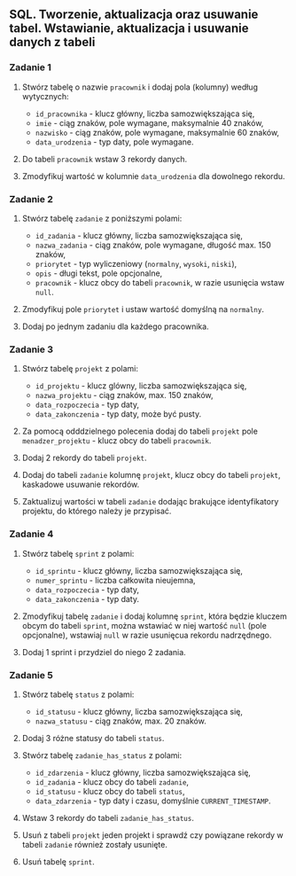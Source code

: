 
## SQL. Tworzenie, aktualizacja oraz usuwanie tabel. Wstawianie, aktualizacja i usuwanie danych z tabeli

### Zadanie 1

1. Stwórz tabelę o nazwie `pracownik` i dodaj pola (kolumny) według wytycznych:
   * `id_pracownika` - klucz główny, liczba samozwiększająca się,
   * `imie` - ciąg znaków, pole wymagane, maksymalnie 40 znaków,
   * `nazwisko` -  ciąg znaków, pole wymagane, maksymalnie 60 znaków,
   * `data_urodzenia` - typ daty, pole wymagane.

2. Do tabeli `pracownik` wstaw 3 rekordy danych.
3. Zmodyfikuj wartość w kolumnie `data_urodzenia` dla dowolnego rekordu.

### Zadanie 2

1. Stwórz tabelę `zadanie` z poniższymi polami:
   * `id_zadania` - klucz główny, liczba samozwiększająca się,
   * `nazwa_zadania` - ciąg znaków, pole wymagane, długość max. 150 znaków,
   * `priorytet` - typ wyliczeniowy (`normalny`, `wysoki`, `niski`),
   * `opis` - długi tekst, pole opcjonalne,
   * `pracownik` - klucz obcy do tabeli `pracownik`, w razie usunięcia wstaw `null`.

2. Zmodyfikuj pole `priorytet` i ustaw wartość domyślną na `normalny`.
3. Dodaj po jednym zadaniu dla każdego pracownika.


### Zadanie 3

1. Stwórz tabelę `projekt` z polami:
   * `id_projektu` - klucz glówny, liczba samozwiększająca się,
   * `nazwa_projektu` - ciąg znaków, max. 150 znaków,
   * `data_rozpoczecia` - typ daty,
   * `data_zakonczenia` - typ daty, może być pusty.

2. Za pomocą odddzielnego polecenia dodaj do tabeli `projekt` pole `menadzer_projektu` - klucz obcy do tabeli `pracownik`.
3. Dodaj 2 rekordy do tabeli `projekt`.
4. Dodaj do tabeli `zadanie` kolumnę `projekt`, klucz obcy do tabeli `projekt`, kaskadowe usuwanie rekordów.
5. Zaktualizuj wartości w tabeli `zadanie` dodając brakujące identyfikatory projektu, do którego należy je przypisać.

### Zadanie 4

1. Stwórz tabelę `sprint` z polami:
   * `id_sprintu` - klucz główny, liczba samozwiększająca się,
   * `numer_sprintu` - liczba całkowita nieujemna,
   * `data_rozpoczecia` - typ daty,
   * `data_zakonczenia` - typ daty.

2. Zmodyfikuj tabelę `zadanie` i dodaj kolumnę `sprint`, która będzie kluczem obcym do tabeli `sprint`, można wstawiać w niej wartość `null` (pole opcjonalne), wstawiaj `null` w razie usunięcua rekordu nadrzędnego.
3. Dodaj 1 sprint i przydziel do niego 2 zadania.

### Zadanie 5

1. Stwórz tabelę `status` z polami:
   * `id_statusu` - klucz główny, liczba samozwiększająca się,
   * `nazwa_statusu` - ciąg znaków, max. 20 znaków.

2. Dodaj 3 różne statusy do tabeli `status`.
3. Stwórz tabelę `zadanie_has_status` z polami:
   * `id_zdarzenia` - klucz główny, liczba samozwiększająca się,
   * `id_zadania` - klucz obcy do tabeli `zadanie`,
   * `id_statusu` - klucz obcy do tabeli `status`,
   * `data_zdarzenia` - typ daty i czasu, domyślnie `CURRENT_TIMESTAMP`.
4. Wstaw 3 rekordy do tabeli `zadanie_has_status`.
5. Usuń z tabeli `projekt` jeden projekt i sprawdź czy powiązane rekordy w tabeli `zadanie` również zostały usunięte.
6. Usuń tabelę `sprint`.